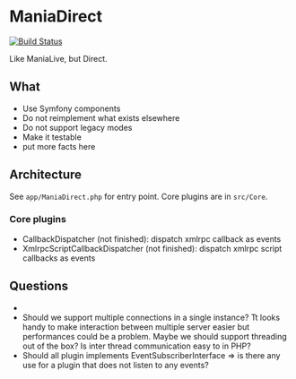 # ManiaDirect

[![Build Status](https://travis-ci.org/magnetik/maniadirect.svg?branch=master)](https://travis-ci.org/magnetik/maniadirect)

Like ManiaLive, but Direct. 

## What

* Use Symfony components
* Do not reimplement what exists elsewhere
* Do not support legacy modes
* Make it testable
* put more facts here

## Architecture

See `app/ManiaDirect.php` for entry point.
Core plugins are in `src/Core`. 

### Core plugins

* CallbackDispatcher (not finished): dispatch xmlrpc callback as events
* XmlrpcScriptCallbackDispatcher (not finished): dispatch xmlrpc script callbacks as events

## Questions

*  
* Should we support multiple connections in a single instance? Tt looks handy to make interaction between multiple server easier but performances could be a problem. Maybe we should support threading out of the box? Is inter thread communication easy to in PHP?
* Should all plugin implements EventSubscriberInterface => is there any use for a plugin that does not listen to any events?
